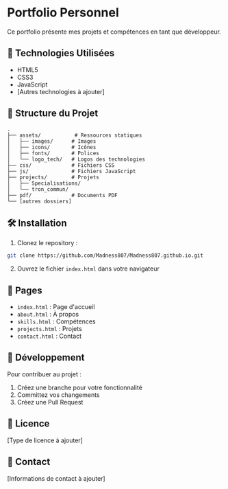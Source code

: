 # Portfolio Personnel

Ce portfolio présente mes projets et compétences en tant que développeur.

## 🚀 Technologies Utilisées

- HTML5
- CSS3
- JavaScript
- [Autres technologies à ajouter]

## 📁 Structure du Projet

```
.
├── assets/           # Ressources statiques
│   ├── images/      # Images
│   ├── icons/       # Icônes
│   ├── fonts/       # Polices
│   └── logo_tech/   # Logos des technologies
├── css/             # Fichiers CSS
├── js/              # Fichiers JavaScript
├── projects/        # Projets
│   ├── Specialisations/
│   └── tron_commun/
├── pdf/             # Documents PDF
└── [autres dossiers]
```

## 🛠️ Installation

1. Clonez le repository :
```bash
git clone https://github.com/Madness807/Madness807.github.io.git
```

2. Ouvrez le fichier `index.html` dans votre navigateur

## 📝 Pages

- `index.html` : Page d'accueil
- `about.html` : À propos
- `skills.html` : Compétences
- `projects.html` : Projets
- `contact.html` : Contact

## 🔄 Développement

Pour contribuer au projet :

1. Créez une branche pour votre fonctionnalité
2. Committez vos changements
3. Créez une Pull Request

## 📄 Licence

[Type de licence à ajouter]

## 👤 Contact

[Informations de contact à ajouter]